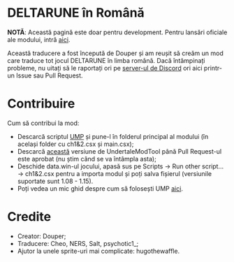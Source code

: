 # DELTARUNE în Română
<b>NOTĂ</b>: Această pagină este doar pentru development. Pentru lansări oficiale ale modului, intră [aici](https://douper.itch.io/deltromana).

Această traducere a fost începută de Douper și am reușit să creăm un mod care traduce tot jocul DELTARUNE în limba română.
Dacă întâmpinați probleme, nu uitați să le raportați ori pe [server-ul de Discord](https://discord.gg/d74nGytPJH) ori aici printr-un Issue sau Pull Request.

# Contribuire
Cum să contribui la mod:
- Descarcă scriptul [UMP](https://github.com/nhaar/ump/releases) și pune-l în folderul principal al modului (în același folder cu ch1&2.csx și main.csx);
- Descarcă [această](https://github.com/underminersteam/undertalemodtool/pull/1504#issuecomment-1851898158) versiune de UndertaleModTool până Pull Request-ul este aprobat (nu știm când se va întâmpla asta);
- Deschide data.win-ul jocului, apasă sus pe Scripts -> Run other script... -> ch1&2.csx pentru a importa modul și poți salva fișierul (versiunile suportate sunt 1.08 - 1.15).
- Poți vedea un mic ghid despre cum să folosești UMP [aici](https://github.com/nhaar/ump/blob/main/guide/guide.md).

# Credite
- Creator: Douper;
- Traducere: Cheo, NERS, Salt, psychotic1_;
- Ajutor la unele sprite-uri mai complicate: hugothewaffle.
